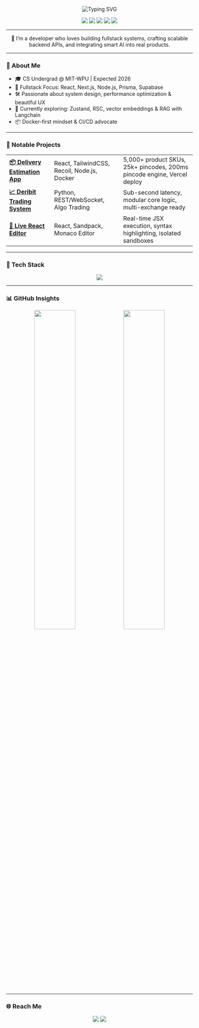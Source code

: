 <p align="center">
  <img src="https://readme-typing-svg.herokuapp.com?font=Fira+Code&size=20&pause=1000&color=00F7FF&center=true&vCenter=true&width=500&lines=Hi%2C+I'm+Aditya+Dhananjai+Srivastava;Fullstack+Developer+%7C+AI+Explorer+%7C+CS+Undergrad;Building+clean%2C+scalable%2C+impactful+products" alt="Typing SVG" />
</p>

<p align="center">
  <img src="https://img.shields.io/badge/React.js-blue?style=for-the-badge&logo=react" />
  <img src="https://img.shields.io/badge/Next.js-black?style=for-the-badge&logo=nextdotjs" />
  <img src="https://img.shields.io/badge/Node.js-green?style=for-the-badge&logo=nodedotjs" />
  <img src="https://img.shields.io/badge/TailwindCSS-38B2AC?style=for-the-badge&logo=tailwind-css" />
  <img src="https://img.shields.io/badge/OpenAI-000000?style=for-the-badge&logo=openai" />
</p>

---

<p align="center">
  🚀 I’m a developer who loves building fullstack systems, crafting scalable backend APIs, and integrating smart AI into real products.
</p>

---

### 🧠 About Me
- 🎓 CS Undergrad @ MIT-WPU | Expected 2026
- 🧩 Fullstack Focus: React, Next.js, Node.js, Prisma, Supabase
- 🛠 Passionate about system design, performance optimization & beautiful UX
- 🔭 Currently exploring: Zustand, RSC, vector embeddings & RAG with Langchain
- 📦 Docker-first mindset & CI/CD advocate

---

### 💼 Notable Projects
<table align="center">
  <tr>
    <td><b><a href="https://github.com/adityasri04/Delivery-Estimation-App">📦 Delivery Estimation App</a></b></td>
    <td>React, TailwindCSS, Recoil, Node.js, Docker</td>
    <td>5,000+ product SKUs, 25k+ pincodes, 200ms pincode engine, Vercel deploy</td>
  </tr>
  <tr>
    <td><b><a href="https://github.com/adityasri04/Deribit-Trading-System">📈 Deribit Trading System</a></b></td>
    <td>Python, REST/WebSocket, Algo Trading</td>
    <td>Sub-second latency, modular core logic, multi-exchange ready</td>
  </tr>
  <tr>
    <td><b><a href="https://github.com/adityasri04/Live_React_Editor">🧪 Live React Editor</a></b></td>
    <td>React, Sandpack, Monaco Editor</td>
    <td>Real-time JSX execution, syntax highlighting, isolated sandboxes</td>
  </tr>
</table>

---

### 🧰 Tech Stack
<p align="center">
  <img src="https://skillicons.dev/icons?i=js,ts,react,nextjs,nodejs,express,tailwind,prisma,supabase,docker,py,mongodb,git,github,vercel,vscode&perline=8" />
</p>

---

### 📊 GitHub Insights
<p align="center">
  <img src="https://github-readme-stats.vercel.app/api?username=adityasri04&show_icons=true&theme=tokyonight&hide_border=true" width="47%" />
  <img src="https://github-readme-streak-stats.herokuapp.com/?user=adityasri04&theme=tokyonight&hide_border=true" width="47%" />
</p>

---

### 🌐 Reach Me
<p align="center">
  <a href="mailto:adityabakhsh04@gmail.com"><img src="https://img.shields.io/badge/email-%23D14836.svg?&style=for-the-badge&logo=gmail&logoColor=white"/></a>
  <a href="https://www.linkedin.com/in/adisri004/"><img src="https://img.shields.io/badge/linkedin-%230077B5.svg?&style=for-the-badge&logo=linkedin&logoColor=white" /></a>
</p>
